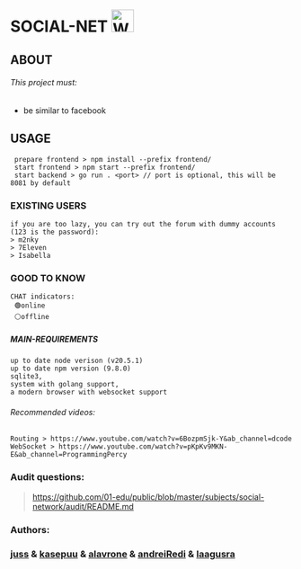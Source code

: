 # SOCIAL-NET <img src="https://01.kood.tech/git/kasepuu/social-network/raw/branch/master/frontend/src/logo.svg" alt="Website Icon" width="40" height="40" />

## ABOUT

###### This project must:

- be similar to facebook

## USAGE

```
 prepare frontend > npm install --prefix frontend/
 start frontend > npm start --prefix frontend/
 start backend > go run . <port> // port is optional, this will be 8081 by default
```

### EXISTING USERS

```
if you are too lazy, you can try out the forum with dummy accounts (123 is the password):
> m2nky
> 7Eleven
> Isabella
```

### GOOD TO KNOW

```
CHAT indicators:
 🟢online
 ⚪offline
```

##### MAIN-REQUIREMENTS

```
up to date node verison (v20.5.1)
up to date npm version (9.8.0)
sqlite3,
system with golang support,
a modern browser with websocket support
```

###### Recommended videos:

```
Routing > https://www.youtube.com/watch?v=6BozpmSjk-Y&ab_channel=dcode
WebSocket > https://www.youtube.com/watch?v=pKpKv9MKN-E&ab_channel=ProgrammingPercy
```

### Audit questions:

> https://github.com/01-edu/public/blob/master/subjects/social-network/audit/README.md

### Authors:

### [juss](https://01.kood.tech/git/juss) & [kasepuu](https://01.kood.tech/git/kasepuu) & [alavrone](https://01.kood.tech/git/alavrone) & [andreiRedi](https://01.kood.tech/git/andreiRedi) & [laagusra](https://01.kood.tech/git/laagusra)
